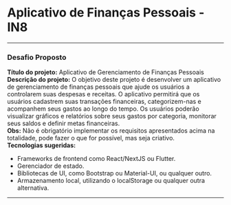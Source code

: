 # Aplicativo de Finanças Pessoais - IN8
***
### Desafio Proposto

**Título do projeto:** Aplicativo de Gerenciamento de Finanças Pessoais  
**Descrição do projeto:** O objetivo deste projeto é desenvolver um aplicativo de gerenciamento de finanças pessoais que ajude os usuários a controlarem suas despesas e receitas. O aplicativo permitirá que os usuários cadastrem suas transações financeiras, categorizem-nas e acompanhem seus gastos ao longo do tempo. Os usuários poderão visualizar gráficos e relatórios sobre seus gastos por categoria, monitorar seus saldos e definir metas financeiras.  
**Obs:** Não é obrigatório implementar os requisitos apresentados acima na totalidade, pode fazer o que for possível, mas seja criativo.  
**Tecnologias sugeridas:**
- Frameworks de frontend  como React/NextJS ou Flutter.  
- Gerenciador de estado.
- Bibliotecas de UI, como Bootstrap ou Material-UI, ou qualquer outro.  
- Armazenamento local, utilizando o localStorage ou qualquer outra alternativa.  

***
